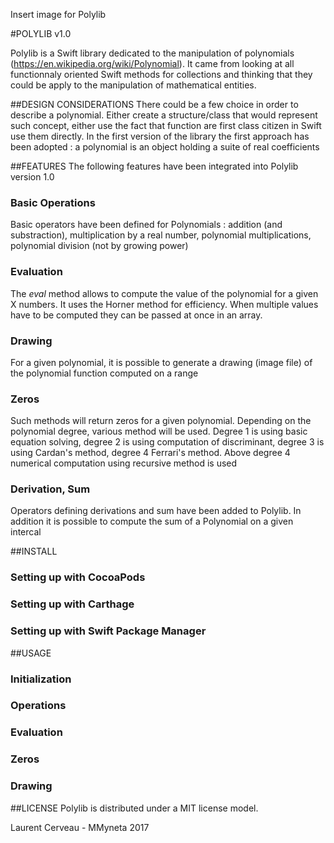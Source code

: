 Insert image for Polylib

#POLYLIB v1.0

Polylib is a Swift library dedicated to the manipulation of polynomials (https://en.wikipedia.org/wiki/Polynomial). It came from looking at all functionnaly oriented Swift methods for collections and thinking that they could be apply to the manipulation of mathematical entities.

##DESIGN CONSIDERATIONS
There could be a few choice in order to describe a polynomial. Either create a structure/class that would represent such concept, either use the fact that function are first class citizen in Swift use them directly. 
In the first version of the library the first approach has been adopted : a polynomial is an object holding a suite of real coefficients


##FEATURES
The following features have been integrated into Polylib version 1.0

### Basic Operations
Basic operators have been defined for Polynomials : addition (and substraction), multiplication by a real number, polynomial multiplications, polynomial division (not by growing power)

### Evaluation
The *eval* method allows to compute the value of the polynomial for a given X numbers. It uses the Horner method for efficiency. When multiple values have to be computed they can be passed at once in an array.

### Drawing
For a given polynomial, it is possible to generate a drawing (image file) of the polynomial function computed on a range

### Zeros
Such methods will return zeros for a given polynomial. Depending on the polynomial degree, various method will be used. Degree 1 is using basic equation solving, degree 2 is using computation of discriminant, degree 3 is using Cardan's method, degree 4 Ferrari's method. Above degree 4 numerical computation using recursive method is used

### Derivation, Sum
Operators defining derivations and sum have been added to Polylib. In addition it is possible to compute the sum of a Polynomial on a given intercal

##INSTALL
### Setting up with CocoaPods

### Setting up with Carthage

### Setting up with Swift Package Manager

##USAGE

### Initialization

### Operations 

### Evaluation

### Zeros

### Drawing


##LICENSE
Polylib is distributed under a MIT license model.

Laurent Cerveau - MMyneta 2017